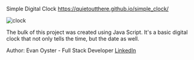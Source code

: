 Simple Digital Clock 
https://quietoutthere.github.io/simple_clock/

![clock](https://user-images.githubusercontent.com/108839805/185429955-974e44d7-a9ad-4db8-be7c-874d76b7a31d.PNG)


The bulk of this project was created using Java Script. It's a basic digital clock that not only tells the time, but the date as well.

Author:
Evan Oyster - Full Stack Developer
[LinkedIn](https://www.linkedin.com/in/evan-oyster-442121249/) 



